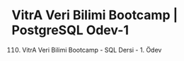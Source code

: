 # VitrA Veri Bilimi Bootcamp | PostgreSQL Odev-1


110. VitrA Veri Bilimi Bootcamp - SQL Dersi - 1. Ödev
